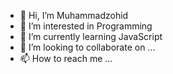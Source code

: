 - 👋 Hi, I’m Muhammadzohid
- 👀 I’m interested in Programming
- 🌱 I’m currently learning JavaScript
- 💞️ I’m looking to collaborate on ...
- 📫 How to reach me ...

<!---
MuhammadzohidLatifjonov/MuhammadzohidLatifjonov is a ✨ special ✨ repository because its `README.md` (this file) appears on your GitHub profile.
You can click the Preview link to take a look at your changes.
--->
